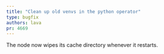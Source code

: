 ```yaml
---
title: "Clean up old venvs in the python operator"
type: bugfix
authors: lava
pr: 4669
---
```


The node now wipes its cache directory whenever it restarts.
